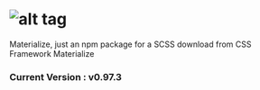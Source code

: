 ![alt tag](https://raw.github.com/dogfalo/materialize/master/images/materialize.gif)
===========

Materialize, just an npm package for a SCSS download from CSS Framework Materialize

### Current Version : v0.97.3
